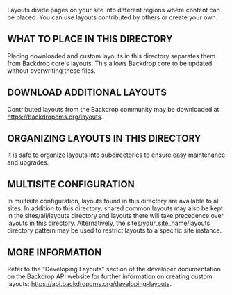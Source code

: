 Layouts divide pages on your site into different regions where content can be placed. You can use layouts contributed by others or create your own.

WHAT TO PLACE IN THIS DIRECTORY
-------------------------------

Placing downloaded and custom layouts in this directory separates them from
Backdrop core's layouts. This allows Backdrop core to be updated without overwriting these files.

DOWNLOAD ADDITIONAL LAYOUTS
---------------------------

Contributed layouts from the Backdrop community may be downloaded at
https://backdropcms.org/layouts.

ORGANIZING LAYOUTS IN THIS DIRECTORY
------------------------------------

It is safe to organize layouts into subdirectories to ensure easy maintenance
and upgrades.

MULTISITE CONFIGURATION
-----------------------

In multisite configuration, layouts found in this directory are available to all
sites. In addition to this directory, shared common layouts may also be kept in
the sites/all/layouts directory and layouts there will take precedence over layouts in this directory. Alternatively, the sites/your_site_name/layouts
directory pattern may be used to restrict layouts to a specific site instance.

MORE INFORMATION
-----------------

Refer to the "Developing Layouts" section of the developer documentation on the
Backdrop API website for further information on creating custom layouts: https://api.backdropcms.org/developing-layouts.
